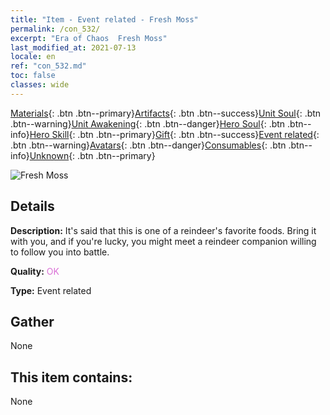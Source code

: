 ```yaml
---
title: "Item - Event related - Fresh Moss"
permalink: /con_532/
excerpt: "Era of Chaos  Fresh Moss"
last_modified_at: 2021-07-13
locale: en
ref: "con_532.md"
toc: false
classes: wide
---
```

 [Materials](/Items/){: .btn .btn--primary}[Artifacts](/Items/Artifacts/){: .btn .btn--success}[Unit Soul](/Items/UnitSoul/){: .btn .btn--warning}[Unit Awakening](/Items/UnitAwakening/){: .btn .btn--danger}[Hero Soul](/Items/HeroSoul/){: .btn .btn--info}[Hero Skill](/Items/HeroSkill/){: .btn .btn--primary}[Gift](/Items/Gift/){: .btn .btn--success}[Event related](/Items/Events/){: .btn .btn--warning}[Avatars](/Items/Avatars/){: .btn .btn--danger}[Consumables](/Items/Consumables/){: .btn .btn--info}[Unknown](/Items/Unknown/){: .btn .btn--primary}

 ![Fresh Moss](/images/t/i_10018.png)

## Details
 **Description:** It's said that this is one of a reindeer's favorite foods. Bring it with you, and if you're lucky, you might meet a reindeer companion willing to follow you into battle.

 **Quality:** <span style="color: #DA70D6">OK</span>

 **Type:** Event related

## Gather

  None

## This item contains:

  None

